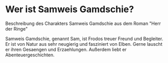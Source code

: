 # Wer ist Samweis Gamdschie?


Beschreibung des Charakters Samweis Gamdschie aus dem Roman "Herr der Ringe"

Samweis Gamdschie, genannt Sam, ist Frodos treuer Freund und Begleiter. Er ist von Natur aus sehr neugierig und fasziniert von Elben. Gerne lauscht er ihren Gesaengen und Erzaehlungen. Außerdem liebt er Abenteuergeschichten. 






